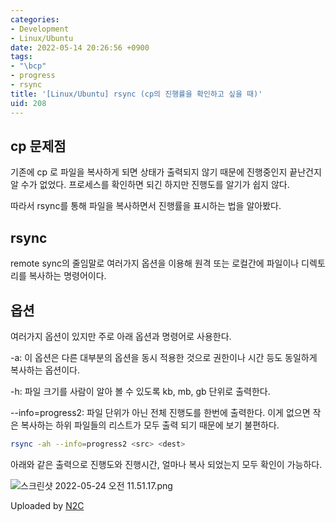 ```yaml
---
categories:
- Development
- Linux/Ubuntu
date: 2022-05-14 20:26:56 +0900
tags:
- "\bcp"
- progress
- rsync
title: '[Linux/Ubuntu] rsync (cp의 진행률을 확인하고 싶을 때)'
uid: 208
---
```


## cp 문제점

기존에 cp 로 파일을 복사하게 되면 상태가 출력되지 않기 때문에 진행중인지 끝난건지 알 수가 없었다. 프로세스를 확인하면 되긴 하지만 진행도를 알기가 쉽지 않다.

따라서 rsync를 통해 파일을 복사하면서 진행률을 표시하는 법을 알아봤다.

## rsync

remote sync의 줄임말로 여러가지 옵션을 이용해 원격 또는 로컬간에 파일이나 디렉토리를 복사하는 명령어이다.

## 옵션

여러가지 옵션이 있지만 주로 아래 옵션과 명령어로 사용한다.

-a: 이 옵션은 다른 대부분의 옵션을 동시 적용한 것으로 권한이나 시간 등도 동일하게 복사하는 옵션이다.

-h: 파일 크기를 사람이 알아 볼 수 있도록 kb, mb, gb 단위로 출력한다. 

--info=progress2: 파일 단위가 아닌 전체 진행도를 한번에 출력한다. 이게 없으면 작은 복사하는 하위 파일들의 리스트가 모두 출력 되기 때문에 보기 불편하다.

```bash
rsync -ah --info=progress2 <src> <dest>
```

아래와 같은 출력으로 진행도와 진행시간, 얼마나 복사 되었는지 모두 확인이 가능하다.

![스크린샷 2022-05-24 오전 11.51.17.png](https://i.imgur.com/BANnRIi.png)

Uploaded by [N2C](https://github.com/jmjeon2/Notion2Chirpy)